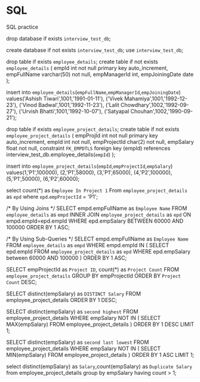 # SQL
SQL practice

drop database if exists `interview_test_db`;

create database if not exists `interview_test_db`;
use `interview_test_db`;

drop table if exists `employee_details`;
create table if not exists `employee_details`
(
	empId int not null primary key auto_increment,
    empFullName varchar(50) not null,
    empManagerId int,
    empJoiningDate date
);

insert into `employee_details`(`empFullName`,`empManagerId`,`empJoiningDate`)
values('Ashish Tiwari',1001,'1991-01-11'),
('Vivek Mahamiya',1001,'1992-12-23'),
('Vinod Badwal',1001,'1992-11-23'),
('Lalit Chowdhary',1002,'1992-09-27'),
('Urvish Bhatti',1001,'1992-10-07'),
('Satyapal Chouhan',1002,'1990-09-21');

drop table if exists `employee_project_details`;
create table if not exists `employee_project_details`
(
	empProjId int not null primary key auto_increment,
	empId int not null,
    empProjectId char(2) not null,
    empSalary float not null,
    constraint `FK_EMPDTLS` foreign key (empId)
    references interview_test_db.employee_details(`empId`)
);

insert into `employee_project_details`(`empId`,`empProjectId`,`empSalary`)
values(1,'P1',100000),
(2,'P1',58000),
(3,'P1',65000),
(4,'P2',100000),
(5,'P1',50000),
(6,'P2',60000);

select count(*) as `Employee In Project 1`
From `employee_project_details` as `epd`
where `epd`.`empProjectId` = 'P1';

/* By Using Joins */
SELECT empd.empFullName as `Employee Name`
FROM `employee_details` as `empd`
INNER JOIN `employee_project_details` as `epd`
ON empd.empId=epd.empId
WHERE epd.empSalary BETWEEN 60000 AND 100000
ORDER BY 1 ASC;

/* By Using Sub-Queries */
SELECT empd.empFullName as `Employee Name`
FROM `employee_details` as `empd`
WHERE empd.empId IN (
	SELECT epd.empId
    FROM `employee_project_details` as `epd`
    WHERE epd.empSalary between 60000 AND 100000
)
ORDER BY 1 ASC;

SELECT empProjectId as `Project ID`, count(*) as `Project Count`
FROM `employee_project_details`
GROUP BY empProjectId
ORDER BY `Project Count` DESC;

SELECT distinct(empSalary) as `DISTINCT Salary`
FROM employee_project_details
ORDER BY 1 DESC;

SELECT distinct(empSalary) as `second highest`
FROM employee_project_details
WHERE empSalary NOT IN (
	SELECT MAX(empSalary)
    FROM employee_project_details
)
ORDER BY 1 DESC
LIMIT 1;


SELECT distinct(empSalary) as `second last lowest`
FROM employee_project_details
WHERE empSalary NOT IN (
	SELECT MIN(empSalary)
    FROM employee_project_details
)
ORDER BY 1 ASC
LIMIT 1;

select distinct(empSalary) as `Salary`,count(empSalary) as `Duplicate Salary`
from employee_project_details
group by empSalary
having count > 1;
